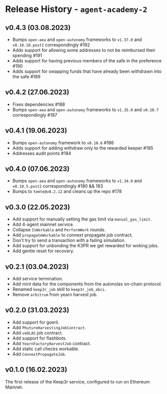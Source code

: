 # Release History - `agent-academy-2`

## v0.4.3 (03.08.2023)
- Bumps `open-aea` and `open-autonomy` frameworks to `v1.37.0` and `v0.10.10.post1` correspondingly #192
- Adds support for allowing some addresses to not be reimbursed their spending #191
- Adds support for having previous members of the safe in the preference #190
- Adds support for swapping funds that have already been withdrawn into the safe #189

## v0.4.2 (27.06.2023)
- Fixes dependencies #188
- Bumps `open-aea` and `open-autonomy` frameworks to `v1.35.0` and `v0.10.7` correspondingly #187

## v0.4.1 (19.06.2023)
- Bumps `open-autonomy` framework to `v0.10.6` #186
- Adds support for adding withdraw only to the rewarded keeper #185
- Addresses audit points #184

## v0.4.0 (07.06.2023)
- Bumps `open-aea` and `open-autonomy` frameworks to `v1.34.0` and `v0.10.5.post2` correspondingly #180 && 183
- Bumps to `tomte@v0.2.12` and cleans up the repo #178

## v0.3.0 (22.05.2023)
- Add support for manually setting the gas limit via `manual_gas_limit`.
- Add 4-agent mainnet service.
- Collapse `IsWorkable` and `PerformWork` rounds.
- Add `propagateWorkable` to connext propagate job contract.
- Don't try to send a transaction with a failing simulation.
- Add support for unbonding the K3PR we get rewarded for woking jobs.
- Add gentle reset for recovery.

## v0.2.1 (03.04.2023)
- Add service termination.
- Add mint data for the components from the autonolas on-chain protocol.
- Renamed `keep3r_job` skill to `keep3r_job_abci`. 
- Remove `arbitrum` from yearn harvest job.

## v0.2.0 (31.03.2023)
- Add support for goerli.
- Add `PhutureHarvestingJobContract`.
- Add `veOLAS` job contract.
- Add support for flashbots.
- Add `YearnFactoryHarvestJob` contract.
- Add static call checks workable. 
- Add `ConnextPropagateJob`.

## v0.1.0 (16.02.2023)
The first release of the Keep3r service, configured to run on Ethereum Mainnet. 
